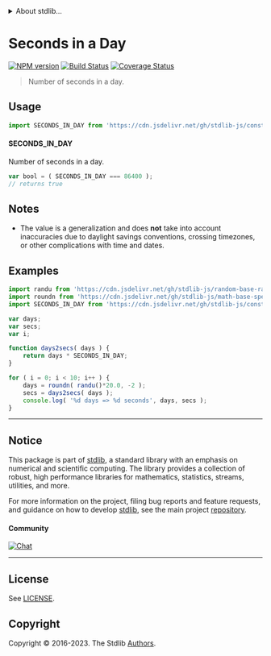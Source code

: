 <!--

@license Apache-2.0

Copyright (c) 2018 The Stdlib Authors.

Licensed under the Apache License, Version 2.0 (the "License");
you may not use this file except in compliance with the License.
You may obtain a copy of the License at

   http://www.apache.org/licenses/LICENSE-2.0

Unless required by applicable law or agreed to in writing, software
distributed under the License is distributed on an "AS IS" BASIS,
WITHOUT WARRANTIES OR CONDITIONS OF ANY KIND, either express or implied.
See the License for the specific language governing permissions and
limitations under the License.

-->


<details>
  <summary>
    About stdlib...
  </summary>
  <p>We believe in a future in which the web is a preferred environment for numerical computation. To help realize this future, we've built stdlib. stdlib is a standard library, with an emphasis on numerical and scientific computation, written in JavaScript (and C) for execution in browsers and in Node.js.</p>
  <p>The library is fully decomposable, being architected in such a way that you can swap out and mix and match APIs and functionality to cater to your exact preferences and use cases.</p>
  <p>When you use stdlib, you can be absolutely certain that you are using the most thorough, rigorous, well-written, studied, documented, tested, measured, and high-quality code out there.</p>
  <p>To join us in bringing numerical computing to the web, get started by checking us out on <a href="https://github.com/stdlib-js/stdlib">GitHub</a>, and please consider <a href="https://opencollective.com/stdlib">financially supporting stdlib</a>. We greatly appreciate your continued support!</p>
</details>

# Seconds in a Day

[![NPM version][npm-image]][npm-url] [![Build Status][test-image]][test-url] [![Coverage Status][coverage-image]][coverage-url] <!-- [![dependencies][dependencies-image]][dependencies-url] -->

> Number of seconds in a day.



<section class="usage">

## Usage

```javascript
import SECONDS_IN_DAY from 'https://cdn.jsdelivr.net/gh/stdlib-js/constants-time-seconds-in-day@deno/mod.js';
```

#### SECONDS_IN_DAY

Number of seconds in a day.

```javascript
var bool = ( SECONDS_IN_DAY === 86400 );
// returns true
```

</section>

<!-- /.usage -->

<section class="notes">

## Notes

-   The value is a generalization and does **not** take into account inaccuracies due to daylight savings conventions, crossing timezones, or other complications with time and dates. 

</section>

<!-- /.notes -->

<section class="examples">

## Examples

<!-- eslint no-undef: "error" -->

```javascript
import randu from 'https://cdn.jsdelivr.net/gh/stdlib-js/random-base-randu@deno/mod.js';
import roundn from 'https://cdn.jsdelivr.net/gh/stdlib-js/math-base-special-roundn@deno/mod.js';
import SECONDS_IN_DAY from 'https://cdn.jsdelivr.net/gh/stdlib-js/constants-time-seconds-in-day@deno/mod.js';

var days;
var secs;
var i;

function days2secs( days ) {
    return days * SECONDS_IN_DAY;
}

for ( i = 0; i < 10; i++ ) {
    days = roundn( randu()*20.0, -2 );
    secs = days2secs( days );
    console.log( '%d days => %d seconds', days, secs );
}
```

</section>

<!-- /.examples -->

<!-- Section for related `stdlib` packages. Do not manually edit this section, as it is automatically populated. -->

<section class="related">

</section>

<!-- /.related -->

<!-- Section for all links. Make sure to keep an empty line after the `section` element and another before the `/section` close. -->


<section class="main-repo" >

* * *

## Notice

This package is part of [stdlib][stdlib], a standard library with an emphasis on numerical and scientific computing. The library provides a collection of robust, high performance libraries for mathematics, statistics, streams, utilities, and more.

For more information on the project, filing bug reports and feature requests, and guidance on how to develop [stdlib][stdlib], see the main project [repository][stdlib].

#### Community

[![Chat][chat-image]][chat-url]

---

## License

See [LICENSE][stdlib-license].


## Copyright

Copyright &copy; 2016-2023. The Stdlib [Authors][stdlib-authors].

</section>

<!-- /.stdlib -->

<!-- Section for all links. Make sure to keep an empty line after the `section` element and another before the `/section` close. -->

<section class="links">

[npm-image]: http://img.shields.io/npm/v/@stdlib/constants-time-seconds-in-day.svg
[npm-url]: https://npmjs.org/package/@stdlib/constants-time-seconds-in-day

[test-image]: https://github.com/stdlib-js/constants-time-seconds-in-day/actions/workflows/test.yml/badge.svg?branch=v0.1.0
[test-url]: https://github.com/stdlib-js/constants-time-seconds-in-day/actions/workflows/test.yml?query=branch:v0.1.0

[coverage-image]: https://img.shields.io/codecov/c/github/stdlib-js/constants-time-seconds-in-day/main.svg
[coverage-url]: https://codecov.io/github/stdlib-js/constants-time-seconds-in-day?branch=main

<!--

[dependencies-image]: https://img.shields.io/david/stdlib-js/constants-time-seconds-in-day.svg
[dependencies-url]: https://david-dm.org/stdlib-js/constants-time-seconds-in-day/main

-->

[chat-image]: https://img.shields.io/gitter/room/stdlib-js/stdlib.svg
[chat-url]: https://app.gitter.im/#/room/#stdlib-js_stdlib:gitter.im

[stdlib]: https://github.com/stdlib-js/stdlib

[stdlib-authors]: https://github.com/stdlib-js/stdlib/graphs/contributors

[umd]: https://github.com/umdjs/umd
[es-module]: https://developer.mozilla.org/en-US/docs/Web/JavaScript/Guide/Modules

[deno-url]: https://github.com/stdlib-js/constants-time-seconds-in-day/tree/deno
[umd-url]: https://github.com/stdlib-js/constants-time-seconds-in-day/tree/umd
[esm-url]: https://github.com/stdlib-js/constants-time-seconds-in-day/tree/esm
[branches-url]: https://github.com/stdlib-js/constants-time-seconds-in-day/blob/main/branches.md

[stdlib-license]: https://raw.githubusercontent.com/stdlib-js/constants-time-seconds-in-day/main/LICENSE

</section>

<!-- /.links -->
